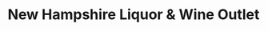 ---
title: "New Hampshire Liquor & Wine Outlet"
url: /center-ossipee/new-hampshire-liquor-and-wine-outlet/
shop: alcohol
---